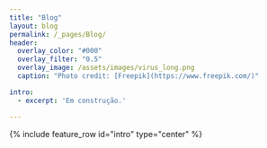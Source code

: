 ```yaml
---
title: "Blog"
layout: blog
permalink: /_pages/Blog/
header:
  overlay_color: "#000"
  overlay_filter: "0.5"
  overlay_image: /assets/images/virus_long.png
  caption: "Photo credit: [Freepik](https://www.freepik.com/)"

intro: 
  - excerpt: 'Em construção.'

---
```


{% include feature_row id="intro" type="center" %}

